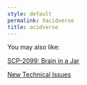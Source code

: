 ```yaml
---
style: default
permalink: Xacidverse
title: acidverse
---
```

You may also like:

[SCP-2099: Brain in a Jar](http://scp-wiki.net/scp-2099)

[New Technical Issues](http://scp-wiki.net/new-technical-issues)
